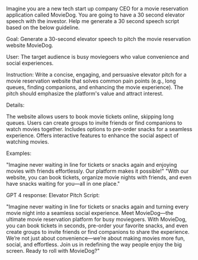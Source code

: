 Imagine you are a new tech start up company CEO for a movie reservation application called MovieDog. You are going to have a 30 second elevator speech with the investor. Help me generate a 30 second speech script based on the below guideline.

Goal: Generate a 30-second elevator speech to pitch the movie reservation website MovieDog.

User: The target audience is busy moviegoers who value convenience and social experiences.

Instruction: Write a concise, engaging, and persuasive elevator pitch for a movie reservation website that solves common pain points (e.g., long queues, finding companions, and enhancing the movie experience). The pitch should emphasize the platform's value and attract interest.

Details:

The website allows users to book movie tickets online, skipping long queues.
Users can create groups to invite friends or find companions to watch movies together.
Includes options to pre-order snacks for a seamless experience.
Offers interactive features to enhance the social aspect of watching movies.

Examples:

"Imagine never waiting in line for tickets or snacks again and enjoying movies with friends effortlessly. Our platform makes it possible!"
"With our website, you can book tickets, organize movie nights with friends, and even have snacks waiting for you—all in one place."

GPT 4 response:
Elevator Pitch Script:

"Imagine never waiting in line for tickets or snacks again and turning every movie night into a seamless social experience. Meet MovieDog—the ultimate movie reservation platform for busy moviegoers. With MovieDog, you can book tickets in seconds, pre-order your favorite snacks, and even create groups to invite friends or find companions to share the experience. We’re not just about convenience—we’re about making movies more fun, social, and effortless. Join us in redefining the way people enjoy the big screen. Ready to roll with MovieDog?"